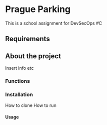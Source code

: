 # Prague Parking
This is a school assignment for DevSecOps #C 

## Requirements

## About the project
Insert info etc

### Functions
### Installation
How to clone 
How to run
#### Usage

